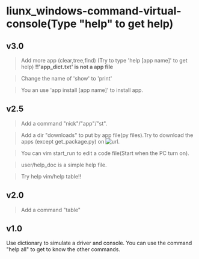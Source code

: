 # liunx_windows-command-virtual-console(Type "help" to get help)

## v3.0

> Add more app (clear,tree,find) (Try to type 'help \[app name\]' to get help)      **!!'app_dict.txt' is not a app file**

> Change the name of 'show' to 'print'

> You an use 'app install \[app name\]' to install app.


## v2.5

> Add a command "nick"/"app"/"st".

> Add a dir "downloads" to put by app file(py files).Try to download the apps (except get_package.py) on ![url](https://github.com/wzm-2007/liunx_windows-command-virtual-console/tree/main/downloads).

> You can vim start_run to edit a code file(Start when the PC turn on).

> user/help_doc is a simple help file.

>Try help vim/help table!!

## v2.0

> Add a command "table"

## v1.0

Use dictionary to simulate a driver and console.
You can use the command "help all" to get to know the other commands.
